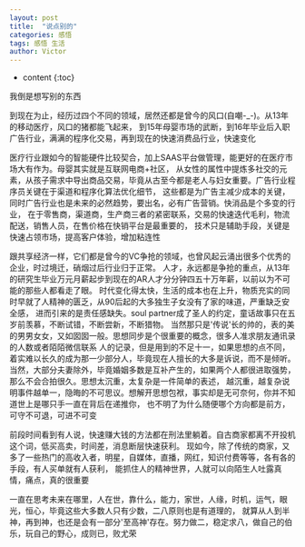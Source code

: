 ```yaml
---
layout: post
title:  "说点别的"
categories: 感悟
tags: 感悟 生活
author: Victor
---
```


* content
{:toc}

我倒是想写别的东西

到现在为止，经历过四个不同的领域，居然还都是曾今的风口(自嘲-_-)。从13年的移动医疗，风口的猪都能飞起来，
到15年母婴市场的武断，到16年毕业后入职广告行业，满满的程序化交易，再到现在的快速消费品行业，快速变化
<!-- more -->
医疗行业跟如今的智能硬件比较契合，加上SAAS平台做管理，能更好的在医疗市场大有作为。母婴其实就是互联网电商+社区，
从女性的属性中提炼多社交的元素，从孩子需求中导出商品交易，毕竟从古至今都是老人与妇女重要。广告行业程序员关键在于渠道和程序化算法优化细节，
这些都是为广告主减少成本的关键，同时广告行业也是未来的必然趋势，要出名，必有广告营销。快消品是个多变的行业，
在于零售商，渠道商，生产商三者的紧密联系，交易的快速迭代毛利，物流配送，销售人员，在售价格在快销平台是最重要的，
技术只是辅助手段，关键是快速占领市场，提高客户体验，增加粘连性

跟共享经济一样，它们都是曾今的VC争抢的领域，也曾风起云涌出很多个优秀的企业，时过境迁，硝烟过后行业归于正常。
人才，永远都是争抢的重点，从13年的研究生毕业万元月薪起步到现在的AR人才分分钟四五十万年薪，以前以为不可能的那些人都看走了眼。
时代变化得太快，生活的成本也在上升，物质充实的同时早就了人精神的匮乏，从90后起的大多独生子女没有了家的味道，严重缺乏安全感，
进而引来的是责任感缺失。soul partner成了圣人的约定，童话故事只在五岁前羡慕，不断试错，不断尝新，不断猎物。
当然那只是'传说'长的帅的，表的美的男男女女，又如囡囡一般。思想同步是个很重要的概念，很多人准求朋友通讯录的人数或者陌陌微信联系
人的记录，但是用到的不足十一，如果思想的点不同，着实难以长久的成为那一少部分人，毕竟现在人擅长的大多是诉说，而不是倾听。
当然，大部分夫妻除外，毕竟婚姻多数是互补产生的，如果两个人都很进取强势，那么不会合拍很久。思想太沉重，太复杂是一件简单的表述，
越沉重，越复杂说明事件越单一，隐晦的不可思议。想解开思想包袱，事实却是无可奈何，你并不知道世上是哪只手一直在背后在递推你，
也不明了为什么随便哪个方向都是前方，可守不可退，可进不可变

前段时间看到有人说，快速赚大钱的方法都在刑法里躺着。自古商家都离不开投机这个词，低买高卖，时间差，消息断层快速获利。
现如今，除了传统的商家，又多了一些热门的高收入者，明星，自媒体，直播，网红，知识付费等等，各有各的手段，有人买单就有人获利，
能抓住人的精神世界，人就可以向陌生人吐露真情，痛点，真的很重要

一直在思考未来在哪里，人在世，靠什么，能力，家世，人缘，时机，运气，眼光，恒心，毕竟这些大多数人只有少数，二八原则也是有道理的，
就算从人到半神，再到神，也还是会有一部分'至高神'存在。努力做二，稳定求八，做自己的伯乐，玩自己的野心，成则已，败尤荣